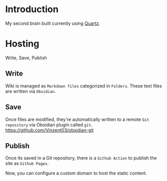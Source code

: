 # Introduction

My second brain built currently using [Quartz](https://quartz.jzhao.xyz).
# Hosting

Write, Save, Publish
## Write

Wiki is managed as `Markdown files` categorized in `Folders`. These text files are written via `Obsidian`.

## Save

Once files are modified, they're automatically written to a remote `Git repository` via Obsidian plugin called `git`. https://github.com/Vinzent03/obsidian-git

## Publish

Once its saved in a Git repository, there is a `Github Action` to publish the site as `Github Pages`.

Now, you can configure a custom domain to host the static content.



